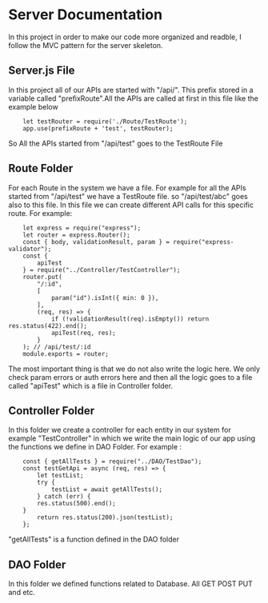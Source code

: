 # Server Documentation
In this project in order to make our code more organized and readble, I follow the MVC pattern for the server skeleton.

## Server.js File
In this project all of our APIs are started with "/api/". This prefix stored in a variable called "prefixRoute".All the APIs are called at first in this file like the example below

```
    let testRouter = require('./Route/TestRoute');
    app.use(prefixRoute + 'test', testRouter);
```
So All the APIs started from "/api/test" goes to the TestRoute File
## Route Folder
For each Route in the system we have a file. For example for all the APIs started from "/api/test" we have a TestRoute file. so "/api/test/abc" goes also to this file. In this file we can create different API calls for this specific route. For example:
```
    let express = require("express"); 
    let router = express.Router(); 
    const { body, validationResult, param } = require("express-validator");
    const {
        apiTest
    } = require("../Controller/TestController");
    router.put(
        "/:id",
        [
            param("id").isInt({ min: 0 }),
        ],
        (req, res) => {
            if (!validationResult(req).isEmpty()) return res.status(422).end();
            apiTest(req, res);
        }
    ); // /api/test/:id
    module.exports = router;
```
The most important thing is that we do not also write the logic here. We only check param errors or auth errors here and then all the logic goes to a file called "apiTest" which is a file in Controller folder.
## Controller Folder
In this folder we create a controller for each entity in our system for example "TestController" in which we write the main logic of our app using the functions we define in DAO Folder. For example :
```
    const { getAllTests } = require("../DAO/TestDao");
    const testGetApi = async (req, res) => {
        let testList;
        try {
            testList = await getAllTests();
        } catch (err) {
        res.status(500).end();
    }
        return res.status(200).json(testList);
    };
 ```
"getAllTests" is a function defined in the DAO folder

## DAO Folder
In this folder we defined functions related to Database. All GET POST PUT and etc.
